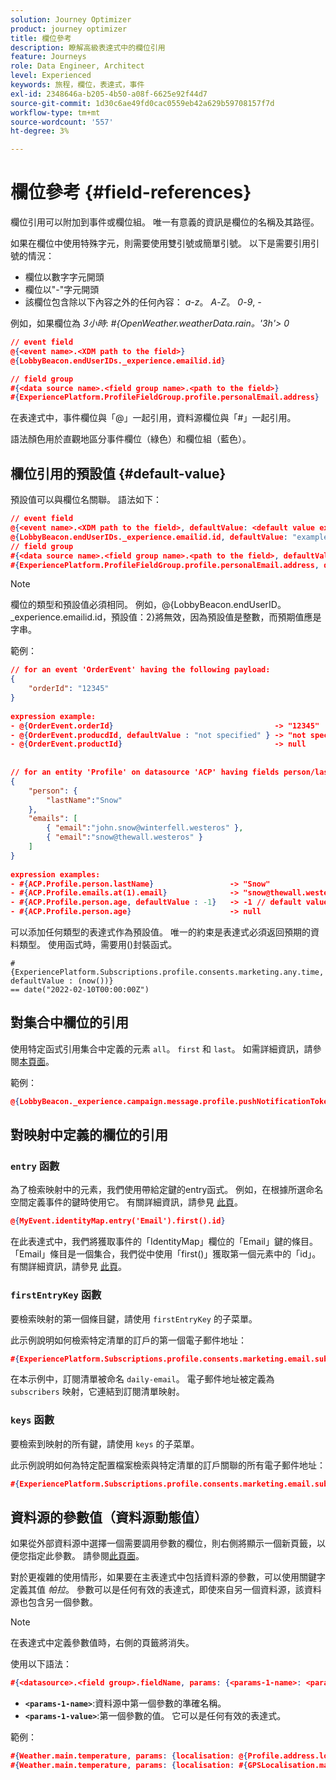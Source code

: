 ```yaml
---
solution: Journey Optimizer
product: journey optimizer
title: 欄位參考
description: 瞭解高級表達式中的欄位引用
feature: Journeys
role: Data Engineer, Architect
level: Experienced
keywords: 旅程，欄位，表達式，事件
exl-id: 2348646a-b205-4b50-a08f-6625e92f44d7
source-git-commit: 1d30c6ae49fd0cac0559eb42a629b59708157f7d
workflow-type: tm+mt
source-wordcount: '557'
ht-degree: 3%

---
```


# 欄位參考 {#field-references}

欄位引用可以附加到事件或欄位組。 唯一有意義的資訊是欄位的名稱及其路徑。

如果在欄位中使用特殊字元，則需要使用雙引號或簡單引號。 以下是需要引用引號的情況：

* 欄位以數字字元開頭
* 欄位以&quot;-&quot;字元開頭
* 該欄位包含除以下內容之外的任何內容： _a_-_z_。 _A_-_Z_。 _0_-_9_, _-_

例如，如果欄位為 _3小時_: _#{OpenWeather.weatherData.rain。&#39;3h&#39;> 0_

```json
// event field
@{<event name>.<XDM path to the field>}
@{LobbyBeacon.endUserIDs._experience.emailid.id}

// field group
#{<data source name>.<field group name>.<path to the field>}
#{ExperiencePlatform.ProfileFieldGroup.profile.personalEmail.address}
```

在表達式中，事件欄位與「@」一起引用，資料源欄位與「#」一起引用。

語法顏色用於直觀地區分事件欄位（綠色）和欄位組（藍色）。

## 欄位引用的預設值 {#default-value}

預設值可以與欄位名關聯。 語法如下：

```json
// event field
@{<event name>.<XDM path to the field>, defaultValue: <default value expression>}
@{LobbyBeacon.endUserIDs._experience.emailid.id, defaultValue: "example@adobe.com"}
// field group
#{<data source name>.<field group name>.<path to the field>, defaultValue: <default value expression>}
#{ExperiencePlatform.ProfileFieldGroup.profile.personalEmail.address, defaultValue: "example@adobe.com"}
```

>[!NOTE]
>
>欄位的類型和預設值必須相同。 例如，@{LobbyBeacon.endUserID。_experience.emailid.id，預設值：2}將無效，因為預設值是整數，而預期值應是字串。

範例：

```json
// for an event 'OrderEvent' having the following payload:
{
    "orderId": "12345"
}
 
expression example:
- @{OrderEvent.orderId}                                    -> "12345"
- @{OrderEvent.producdId, defaultValue : "not specified" } -> "not specified" // default value, productId is not a field present in the payload
- @{OrderEvent.productId}                                  -> null
 
 
// for an entity 'Profile' on datasource 'ACP' having fields person/lastName, with fetched data such as:
{
    "person": {
        "lastName":"Snow"
    },
    "emails": [
        { "email":"john.snow@winterfell.westeros" },
        { "email":"snow@thewall.westeros" }
    ]
}
 
expression examples:
- #{ACP.Profile.person.lastName}                 -> "Snow"
- #{ACP.Profile.emails.at(1).email}              -> "snow@thewall.westeros"
- #{ACP.Profile.person.age, defaultValue : -1}   -> -1 // default value, age is not a field present in the payload
- #{ACP.Profile.person.age}                      -> null
```

可以添加任何類型的表達式作為預設值。 唯一的約束是表達式必須返回預期的資料類型。 使用函式時，需要用()封裝函式。

```
#{ExperiencePlatform.Subscriptions.profile.consents.marketing.any.time, defaultValue : (now())} 
== date("2022-02-10T00:00:00Z")
```

## 對集合中欄位的引用

使用特定函式引用集合中定義的元素 `all`。 `first` 和 `last`。 如需詳細資訊，請參閱[本頁面](../expression/collection-management-functions.md)。

範例：

```json
@{LobbyBeacon._experience.campaign.message.profile.pushNotificationTokens.all()
```

## 對映射中定義的欄位的引用

### `entry` 函數

為了檢索映射中的元素，我們使用帶給定鍵的entry函式。 例如，在根據所選命名空間定義事件的鍵時使用它。 有關詳細資訊，請參見 [此頁](../../event/about-creating.md#select-the-namespace)。

```json
@{MyEvent.identityMap.entry('Email').first().id}
```

在此表達式中，我們將獲取事件的「IdentityMap」欄位的「Email」鍵的條目。 「Email」條目是一個集合，我們從中使用「first()」獲取第一個元素中的「id」。 有關詳細資訊，請參見 [此頁](../expression/collection-management-functions.md)。

### `firstEntryKey` 函數

要檢索映射的第一個條目鍵，請使用 `firstEntryKey` 的子菜單。

此示例說明如何檢索特定清單的訂戶的第一個電子郵件地址：

```json
#{ExperiencePlatform.Subscriptions.profile.consents.marketing.email.subscriptions.entry('daily-email').subscribers.firstEntryKey()}
```

在本示例中，訂閱清單被命名 `daily-email`。 電子郵件地址被定義為 `subscribers` 映射，它連結到訂閱清單映射。

### `keys` 函數

要檢索到映射的所有鍵，請使用 `keys` 的子菜單。

此示例說明如何為特定配置檔案檢索與特定清單的訂戶關聯的所有電子郵件地址：

```json
#{ExperiencePlatform.Subscriptions.profile.consents.marketing.email.subscriptions.entry('daily-mail').subscribers.keys()
```

## 資料源的參數值（資料源動態值）

如果從外部資料源中選擇一個需要調用參數的欄位，則右側將顯示一個新頁籤，以便您指定此參數。 請參閱[此頁面](../expression/expressionadvanced.md)。

對於更複雜的使用情形，如果要在主表達式中包括資料源的參數，可以使用關鍵字定義其值 _帕拉_。 參數可以是任何有效的表達式，即使來自另一個資料源，該資料源也包含另一個參數。

>[!NOTE]
>
>在表達式中定義參數值時，右側的頁籤將消失。

使用以下語法：

```json
#{<datasource>.<field group>.fieldName, params: {<params-1-name>: <params-1-value>, <params-2-name>: <params-2-value>}}
```

* **`<params-1-name>`**:資料源中第一個參數的準確名稱。
* **`<params-1-value>`**:第一個參數的值。 它可以是任何有效的表達式。

範例：

```json
#{Weather.main.temperature, params: {localisation: @{Profile.address.localisation}}}
#{Weather.main.temperature, params: {localisation: #{GPSLocalisation.main.coordinates, params: {city: @{Profile.address.city}}}}}
```

